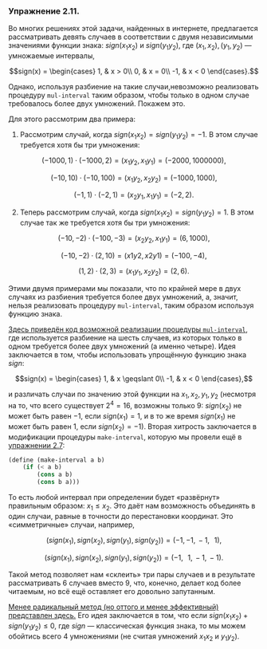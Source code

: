 ### Упражнение 2.11.
Во многих решениях этой задачи, найденных в интернете, предлагается рассматривать девять случаев в соответствии с двумя независимыми значениями функции знака: $sign(x_1 x_2)$ и $sign(y_1 y_2)$, где $(x_1,\, x_2), (y_1,\, y_2)$ &mdash; умножаемые интервалы, 
```math
sign(x) = 
    \begin{cases}
        1, & x > 0\\
        0, & x = 0\\
        -1, & x < 0
    \end{cases}.
```
Однако, используя разбиение на такие случаи,невозможно реализовать процедуру $\texttt{mul-interval}$ таким образом, чтобы только в одном случае требовалось более двух умножений. Покажем это.

Для этого рассмотрим два примера:

1. Рассмотрим случай, когда $sign(x_1 x_2) = sign(y_1 y_2) = -1$. В этом случае требуется хотя бы три умножения:
```math
(-1000, 1) \cdot (-1000, 2) = (x_1 y_2, \, x_1 y_1) = (-2000, 1000000),
```
```math
(-10, 10) \cdot (-10, 100) =  (x_1 y_2, \, x_2 y_2) = (-1000, 1000),
```
```math
(-1, 1) \cdot (-2, 1) = (x_2 y_1,\, x_1 y_1) = (-2, 2).
```

2. Теперь рассмотрим случай, когда $sign(x_1 x_2) = {sign(y_1 y_2)} = 1$. В этом случае так же требуется хотя бы три умножения:
```math
(-10, -2) \cdot (-100, -3) = (x_2 y_2,\, x_1 y_1) = (6, 1000),
```
```math
(-10, -2) \cdot (2, 10) = (x1 y2,\, x2 y1) = (-100, -4),
```
```math
(1, 2) \cdot (2, 3) = (x_1 y_1, x_2 y_2) = (2, 6).
```

Этими двумя примерами мы показали, что по крайней мере в двух случаях из разбиения требуется более двух умножений, а, значит, нельзя реализовать процедуру $\texttt{mul-interval}$, таким образом используя функцию знака.

[Здесь приведён код возможной реализации процедуры $\texttt{mul-interval}$](/src/chapter2/11.rkt), где используется разбиение на шесть случаев, из которых только в одном требуется более двух умножений (а именно четыре). Идея заключается в том, чтобы использовать упрощённую функцию знака $sign$:
```math
sign(x) = 
    \begin{cases}
        1, & x \geqslant 0\\
        -1, & x < 0
    \end{cases},
```
и различать случаи по значению этой функции на $x_1, x_2, y_1, y_2$ (несмотря на то, что всего существует $2^4 = 16$, возможны только $9$: $sign(x_2)$ не может быть равен $-1$, если $sign(x_1) = 1$, и в то же время $sign(x_1)$ не может быть равен $1$, если $sign(x_2) = -1$). Вторая хитрость заключается в модификации процедуры $\texttt{make-interval}$, которую мы провели ещё в [упражнении 2.7](/2.1/2.07.rkt):
```scheme
(define (make-interval a b) 
    (if (< a b)
        (cons a b)
        (cons b a)))
```
То есть любой интервал при определении будет «развёрнут» правильным образом: $x_1 \leqslant x_2$. Это даёт нам возможность объединять в один случаи, равные в точности до перестановки координат. Это «симметричные» случаи, например, 
```math
\left( sign(x_1), sign(x_2), sign(y_1), sign(y_2) \right) = (-1, -1,\, -1,\;\;\, 1),
```
```math
\left( sign(x_1), sign(x_2), sign(y_1), sign(y_2) \right) = (-1,\;\;\, 1,\, -1,\, -1).
```
Такой метод позволяет нам «склеить» три пары случаев и в результате рассматривать $6$ случаев вместо $9$, что, конечно, делает код более читаемым, но всё ещё оставляет его довольно запутанным.

[Менее радикальный метод (но оттого и менее эффективный) представлен здесь.](/src/chapter2/11-modest.rkt) Его идея заключается в том, что если $sign(x_1x_2) + sign(y_1y_2) \leqslant 0$, где $sign$ &mdash; классическая функция знака, то мы можем обойтись всего $4$ умножениями (не считая умножений $x_1x_2$ и $y_1y_2$).
